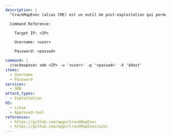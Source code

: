 ```yaml
---
description: |
  "CrackMapExec (alias CME) est un outil de post-exploitation qui permet d'automatiser l'évaluation de la sécurité des grands réseaux Active Directory." - https://github.com/mpgn/CrackMapExec/wiki. Cette commande exécute une commande powershell sur la machine cible si l'utilisateur dispose des privilèges d'administrateur. L'utilisation de "-x" permet d'exécuter la commande à partir de cmd.

  Command Reference:

  	Target IP: <IP>

  	Username: <user>

  	Password: <passwd>

command: |
  crackmapexec smb <IP> -u '<user>' -p '<passwd>' -X '$Host'
items:
  - Username
  - Password
services:
  - SMB
attack_types:
  - Exploitation
OS:
  - Linux
  - Approved-tool
references:
  - https://github.com/mpgn/CrackMapExec
  - https://github.com/mpgn/CrackMapExec/wiki
---
```

